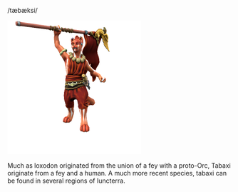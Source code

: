 /tæbæksi/

![](../../_assets/species/tabaxi.png)

Much as loxodon originated from the union of a fey with a proto-Orc, Tabaxi originate from a fey and a human. A much more recent species, tabaxi can be found in several regions of Iuncterra.
